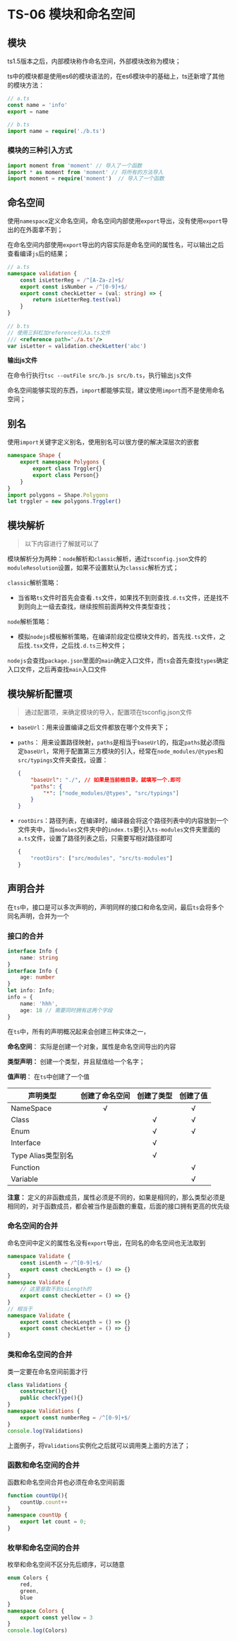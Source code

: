 # TS-06 模块和命名空间



## 模块

ts1.5版本之后，内部模块称作命名空间，外部模块改称为模块；

ts中的模块都是使用es6的模块语法的，在es6模块中的基础上，ts还新增了其他的模块方法：

```ts
// a.ts
const name = 'info'
export = name

// b.ts
import name = require('./b.ts')
```

### 模块的三种引入方式

```ts
import moment from 'moment' // 导入了一个函数
import * as moment from 'moment' // 将所有的方法导入
import moment = require('moment')  // 导入了一个函数
```



## 命名空间

使用`namespace`定义命名空间，命名空间内部使用`export`导出，没有使用`export`导出的在外面拿不到；

在命名空间内部使用`export`导出的内容实际是命名空间的属性名，可以输出之后查看编译`js`后的结果；

```ts
// a.ts
namespace validation {
    const isLetterReg = /^[A-Za-z]+$/
    export const isNumber = /^[0-9]+$/
    export const checkLetter = (val: string) => {
        return isLetterReg.test(val)
    }
}
    
// b.ts
// 使用三斜杠加reference引入a.ts文件
/// <reference path='./a.ts'/>
var isLetter = validation.checkLetter('abc')
```

**输出js文件**

在命令行执行`tsc --outFile src/b.js src/b.ts`，执行输出`js`文件

命名空间能够实现的东西，`import`都能够实现，建议使用`import`而不是使用命名空间；



## 别名

使用`import`关键字定义别名，使用别名可以很方便的解决深层次的嵌套

```ts
namespace Shape {
    export namespace Polygons {
        export class Trggler{}
        export class Person{}
    }
}
import polygons = Shape.Polygons
let trggler = new polygons.Trggler()
```



## 模块解析

> 以下内容进行了解就可以了

模块解析分为两种：`node`解析和`classic`解析，通过`tsconfig.json`文件的`moduleResolution`设置，如果不设置默认为`classic`解析方式；

`classic`解析策略：

* 当省略`ts`文件时首先会查看`.ts`文件，如果找不到则查找`.d.ts`文件，还是找不到则向上一级去查找，继续按照前面两种文件类型查找；

`node`解析策略：

* 模拟`nodejs`模板解析策略，在编译阶段定位模块文件的，首先找`.ts`文件，之后找`.tsx`文件，之后找`.d.ts`三种文件；

`nodejs`会查找`package.json`里面的`main`确定入口文件，而`ts`会首先查找`types`确定入口文件，之后再查找`main`入口文件



## 模块解析配置项

> 通过配置项，来确定模块的导入，配置项在tsconfig.json文件

* `baseUrl`：用来设置编译之后文件都放在哪个文件夹下；

* `paths`： 用来设置路径映射，`paths`是相当于`baseUrl`的，指定`paths`就必须指定`baseUrl`，常用于配置第三方模块的引入，经常在`node_modules/@types`和`src/typings`文件夹查找，设置：

  ```json
  {
      "baseUrl": "./", // 如果是当前根目录，就填写一个.即可
      "paths": {
          "*": ["node_modules/@types", "src/typings"]
      }
  }
  ```

* `rootDirs`：路径列表，在编译时，编译器会将这个路径列表中的内容放到一个文件夹中，当`modules`文件夹中的`index.ts`要引入`ts-modules`文件夹里面的`a.ts`文件，设置了路径列表之后，只需要写相对路径即可

  ```ts
  {
      "rootDirs": ["src/modules", "src/ts-modules"]
  }
  ```



## 声明合并

在`ts`中，接口是可以多次声明的，声明同样的接口和命名空间，最后`ts`会将多个同名声明，合并为一个

### 接口的合并

```ts
interface Info {
    name: string
}
interface Info {
    age: number
}
let info: Info;
info = {
    name: 'hhh',
    age: 18 // 需要同时拥有这两个字段
}
```

在`ts`中，所有的声明概况起来会创建三种实体之一，

**命名空间**： 实际是创建一个对象，属性是命名空间导出的内容

**类型声明：** 创建一个类型，并且赋值给一个名字；

**值声明**： 在`ts`中创建了一个值

| 声明类型           | 创建了命名空间 | 创建了类型 | 创建了值 |
| ------------------ | :------------: | :--------: | :------: |
| NameSpace          |       √        |            |    √     |
| Class              |                |     √      |    √     |
| Enum               |                |     √      |    √     |
| Interface          |                |     √      |          |
| Type Alias类型别名 |                |     √      |          |
| Function           |                |            |    √     |
| Variable           |                |            |    √     |

**注意：** 定义的非函数成员，属性必须是不同的，如果是相同的，那么类型必须是相同的，对于函数成员，都会被当作是函数的重载，后面的接口拥有更高的优先级

### 命名空间的合并

命名空间中定义的属性名没有`export`导出，在同名的命名空间也无法取到

```ts
namespace Validate {
    const isLenth = /^[0-9]+$/
    export const checkLength = () => {}
}
namespace Validate {
    // 这里是取不到isLength的
    export const checkLetter = () => {}
}
// 相当于
namespace Validate {
    export const checkLength = () => {}
    export const checkLetter = () => {}
}
```

### 类和命名空间的合并

类一定要在命名空间前面才行

```ts
class Validations {
    constructor(){}
    public checkType(){}
}
namespace Validations {
    export const numberReg = /^[0-9]+$/
}
console.log(Validations)
```

上面例子，将`Validations`实例化之后就可以调用类上面的方法了；

### 函数和命名空间的合并

函数和命名空间合并也必须在命名空间前面

```ts
function countUp(){
    countUp.count++
}
namespace countUp {
    export let count = 0;
}
```

### 枚举和命名空间的合并

枚举和命名空间不区分先后顺序，可以随意

```ts
enum Colors {
    red,
    green,
    blue
}
namespace Colors {
    export const yellow = 3
}
console.log(Colors)
```

